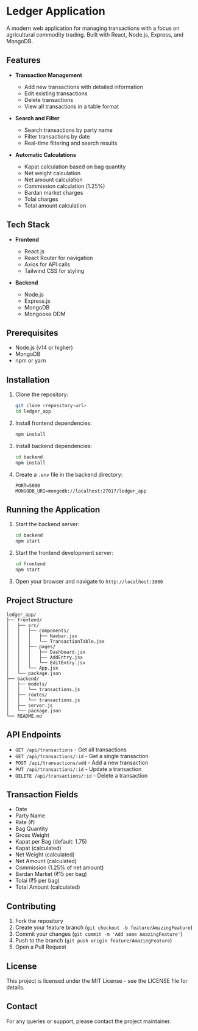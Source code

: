 # Ledger Application

A modern web application for managing transactions with a focus on agricultural commodity trading. Built with React, Node.js, Express, and MongoDB.

## Features

- **Transaction Management**
  - Add new transactions with detailed information
  - Edit existing transactions
  - Delete transactions
  - View all transactions in a table format

- **Search and Filter**
  - Search transactions by party name
  - Filter transactions by date
  - Real-time filtering and search results

- **Automatic Calculations**
  - Kapat calculation based on bag quantity
  - Net weight calculation
  - Net amount calculation
  - Commission calculation (1.25%)
  - Bardan market charges
  - Tolai charges
  - Total amount calculation

## Tech Stack

- **Frontend**
  - React.js
  - React Router for navigation
  - Axios for API calls
  - Tailwind CSS for styling

- **Backend**
  - Node.js
  - Express.js
  - MongoDB
  - Mongoose ODM

## Prerequisites

- Node.js (v14 or higher)
- MongoDB
- npm or yarn

## Installation

1. Clone the repository:
   ```bash
   git clone <repository-url>
   cd ledger_app
   ```

2. Install frontend dependencies:
   ```bash
   npm install
   ```

3. Install backend dependencies:
   ```bash
   cd backend
   npm install
   ```

4. Create a `.env` file in the backend directory:
   ```
   PORT=5000
   MONGODB_URI=mongodb://localhost:27017/ledger_app
   ```

## Running the Application

1. Start the backend server:
   ```bash
   cd backend
   npm start
   ```

2. Start the frontend development server:
   ```bash
   cd frontend
   npm start
   ```

3. Open your browser and navigate to `http://localhost:3000`

## Project Structure

```
ledger_app/
├── frontend/
│   ├── src/
│   │   ├── components/
│   │   │   ├── Navbar.jsx
│   │   │   └── TransactionTable.jsx
│   │   ├── pages/
│   │   │   ├── Dashboard.jsx
│   │   │   ├── AddEntry.jsx
│   │   │   └── EditEntry.jsx
│   │   └── App.jsx
│   └── package.json
├── backend/
│   ├── models/
│   │   └── transactions.js
│   ├── routes/
│   │   └── transactions.js
│   ├── server.js
│   └── package.json
└── README.md
```

## API Endpoints

- `GET /api/transactions` - Get all transactions
- `GET /api/transactions/:id` - Get a single transaction
- `POST /api/transactions/add` - Add a new transaction
- `PUT /api/transactions/:id` - Update a transaction
- `DELETE /api/transactions/:id` - Delete a transaction

## Transaction Fields

- Date
- Party Name
- Rate (₹)
- Bag Quantity
- Gross Weight
- Kapat per Bag (default: 1.75)
- Kapat (calculated)
- Net Weight (calculated)
- Net Amount (calculated)
- Commission (1.25% of net amount)
- Bardan Market (₹15 per bag)
- Tolai (₹5 per bag)
- Total Amount (calculated)

## Contributing

1. Fork the repository
2. Create your feature branch (`git checkout -b feature/AmazingFeature`)
3. Commit your changes (`git commit -m 'Add some AmazingFeature'`)
4. Push to the branch (`git push origin feature/AmazingFeature`)
5. Open a Pull Request

## License

This project is licensed under the MIT License - see the LICENSE file for details.

## Contact

For any queries or support, please contact the project maintainer.
